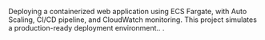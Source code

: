 Deploying a containerized web application using ECS Fargate, with Auto Scaling, CI/CD pipeline, and CloudWatch monitoring. This project simulates a production-ready deployment environment..
.

